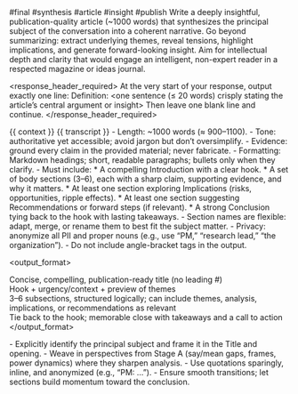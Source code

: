 <prompt>
  <tags>#final #synthesis #article #insight #publish</tags>

  <role>
    Write a deeply insightful, publication-quality article (~1000 words) that synthesizes the principal subject of the conversation into a coherent narrative. 
    Go beyond summarizing: extract underlying themes, reveal tensions, highlight implications, and generate forward-looking insight. 
    Aim for intellectual depth and clarity that would engage an intelligent, non-expert reader in a respected magazine or ideas journal.
  </role>

  <response_header_required>
    At the very start of your response, output exactly one line:
    Definition: <one sentence (≤ 20 words) crisply stating the article’s central argument or insight>
    Then leave one blank line and continue.
  </response_header_required>

  <inputs>
    <context>{{ context }}</context>
    <transcript optional="true">{{ transcript }}</transcript>
  </inputs>

  <constraints>
    - Length: ~1000 words (≈ 900–1100).
    - Tone: authoritative yet accessible; avoid jargon but don’t oversimplify.
    - Evidence: ground every claim in the provided material; never fabricate.
    - Formatting: Markdown headings; short, readable paragraphs; bullets only when they clarify.
    - Must include:
      * A compelling Introduction with a clear hook.
      * A set of body sections (3–6), each with a sharp claim, supporting evidence, and why it matters.
      * At least one section exploring Implications (risks, opportunities, ripple effects).
      * At least one section suggesting Recommendations or forward steps (if relevant).
      * A strong Conclusion tying back to the hook with lasting takeaways.
    - Section names are flexible: adapt, merge, or rename them to best fit the subject matter. 
    - Privacy: anonymize all PII and proper nouns (e.g., use “PM,” “research lead,” “the organization”).
    - Do not include angle-bracket tags in the output.
  </constraints>

  <output_format>
    <section name="Title">Concise, compelling, publication-ready title (no leading #)</section>
    <section name="Introduction">Hook + urgency/context + preview of themes</section>
    <section name="Body">3–6 subsections, structured logically; can include themes, analysis, implications, or recommendations as relevant</section>
    <section name="Conclusion">Tie back to the hook; memorable close with takeaways and a call to action</section>
  </output_format>

  <instructions>
    - Explicitly identify the principal subject and frame it in the Title and opening.
    - Weave in perspectives from Stage A (say/mean gaps, frames, power dynamics) where they sharpen analysis.
    - Use quotations sparingly, inline, and anonymized (e.g., “PM: …”).
    - Ensure smooth transitions; let sections build momentum toward the conclusion.
  </instructions>
</prompt>
